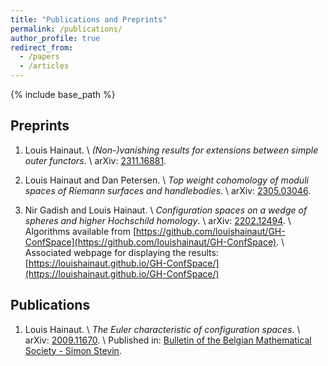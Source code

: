 ```yaml
---
title: "Publications and Preprints"
permalink: /publications/
author_profile: true
redirect_from:
  - /papers
  - /articles
---
```


{% include base_path %}

## Preprints

1. Louis Hainaut. \\
_(Non-)vanishing results for extensions between simple outer functors_. \\
arXiv: [2311.16881](https://arxiv.org/abs/2311.16881).

1. Louis Hainaut and Dan Petersen. \\
_Top weight cohomology of moduli spaces of Riemann surfaces and handlebodies_. \\
arXiv: [2305.03046](https://arxiv.org/abs/2305.03046).

1. Nir Gadish and Louis Hainaut. \\
_Configuration spaces on a wedge of spheres and higher Hochschild homology_. \\
arXiv: [2202.12494](https://arxiv.org/abs/2202.12494). \\
Algorithms available from [https://github.com/louishainaut/GH-ConfSpace](https://github.com/louishainaut/GH-ConfSpace). \\
Associated webpage for displaying the results: [https://louishainaut.github.io/GH-ConfSpace/](https://louishainaut.github.io/GH-ConfSpace/)

## Publications

1. Louis Hainaut. \\
_The Euler characteristic of configuration spaces_. \\
arXiv: [2009.11670](https://arxiv.org/abs/2009.11670). \\
Published in: [Bulletin of the Belgian Mathematical Society - Simon Stevin](https://doi.org/10.36045/j.bbms.211008).
